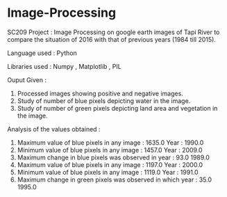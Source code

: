 # Image-Processing
SC209 Project : Image Processing on google earth images of Tapi River to compare the situation of 2016 with that of previous years (1984 till 2015).

Language used : Python

Libraries used : Numpy , Matplotlib , PIL

Ouput Given :
1. Processed images showing positive and negative images.
2. Study of number of blue pixels depicting water in the image.
3. Study of number of green pixels depicting land area and vegetation in the image.

Analysis of the values obtained : 
1. Maximum value of blue pixels in any image : 1635.0 Year : 1990.0 
2. Minimum value of blue pixels in any image : 1457.0 Year : 2009.0 
3. Maximum change in blue pixels was observed in year : 93.0 1989.0  
4. Maximum value of blue pixels in any image : 1197.0 Year : 2000.0 
5. Minimum value of blue pixels in any image : 1119.0 Year : 1991.0 
6. Maximum change in green pixels was observed in which year : 35.0 1995.0
